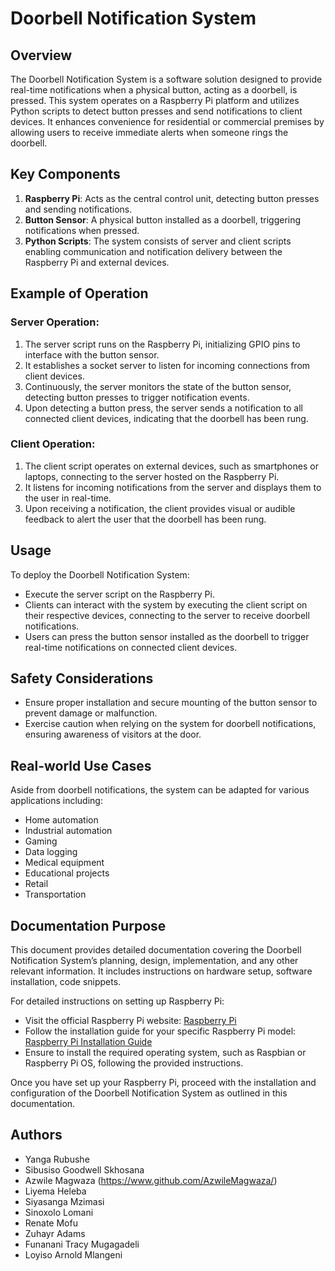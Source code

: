 # Doorbell Notification System

## Overview

The Doorbell Notification System is a software solution designed to provide real-time notifications when a physical button, acting as a doorbell, is pressed. This system operates on a Raspberry Pi platform and utilizes Python scripts to detect button presses and send notifications to client devices. It enhances convenience for residential or commercial premises by allowing users to receive immediate alerts when someone rings the doorbell.

## Key Components

1. **Raspberry Pi**: Acts as the central control unit, detecting button presses and sending notifications.
2. **Button Sensor**: A physical button installed as a doorbell, triggering notifications when pressed.
3. **Python Scripts**: The system consists of server and client scripts enabling communication and notification delivery between the Raspberry Pi and external devices.

## Example of Operation

### Server Operation:

1. The server script runs on the Raspberry Pi, initializing GPIO pins to interface with the button sensor.
2. It establishes a socket server to listen for incoming connections from client devices.
3. Continuously, the server monitors the state of the button sensor, detecting button presses to trigger notification events.
4. Upon detecting a button press, the server sends a notification to all connected client devices, indicating that the doorbell has been rung.

### Client Operation:

1. The client script operates on external devices, such as smartphones or laptops, connecting to the server hosted on the Raspberry Pi.
2. It listens for incoming notifications from the server and displays them to the user in real-time.
3. Upon receiving a notification, the client provides visual or audible feedback to alert the user that the doorbell has been rung.

## Usage

To deploy the Doorbell Notification System:
- Execute the server script on the Raspberry Pi.
- Clients can interact with the system by executing the client script on their respective devices, connecting to the server to receive doorbell notifications.
- Users can press the button sensor installed as the doorbell to trigger real-time notifications on connected client devices.

## Safety Considerations

- Ensure proper installation and secure mounting of the button sensor to prevent damage or malfunction.
- Exercise caution when relying on the system for doorbell notifications, ensuring awareness of visitors at the door.

## Real-world Use Cases

Aside from doorbell notifications, the system can be adapted for various applications including:
- Home automation
- Industrial automation
- Gaming
- Data logging
- Medical equipment
- Educational projects
- Retail
- Transportation

## Documentation Purpose

This document provides detailed documentation covering the Doorbell Notification System’s planning, design, implementation, and any other relevant information. It includes instructions on hardware setup, software installation, code snippets.

For detailed instructions on setting up Raspberry Pi:
- Visit the official Raspberry Pi website: [Raspberry Pi](https://www.raspberrypi.org/)
- Follow the installation guide for your specific Raspberry Pi model: [Raspberry Pi Installation Guide](https://www.raspberrypi.org/documentation/installation/)
- Ensure to install the required operating system, such as Raspbian or Raspberry Pi OS, following the provided instructions.

Once you have set up your Raspberry Pi, proceed with the installation and configuration of the Doorbell Notification System as outlined in this documentation.


## Authors

- Yanga Rubushe
- Sibusiso Goodwell Skhosana
- Azwile Magwaza (https://www.github.com/AzwileMagwaza/)
- Liyema Heleba
- Siyasanga Mzimasi
- Sinoxolo Lomani
- Renate Mofu
- Zuhayr Adams
- Funanani Tracy Mugagadeli
- Loyiso Arnold Mlangeni
